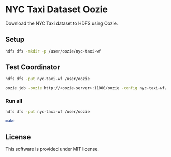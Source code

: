 # NYC Taxi Dataset Oozie

Download the NYC Taxi dataset to HDFS using Oozie.

## Setup

```sh
hdfs dfs -mkdir -p /user/oozie/nyc-taxi-wf
```

## Test Coordinator

```sh
hdfs dfs -put nyc-taxi-wf /user/oozie

oozie job -oozie http://<oozie-server>:11000/oozie -config nyc-taxi-wf/job.properties -run
```

### Run all

```sh
hdfs dfs -put nyc-taxi-wf /user/oozie

make
```

## License

This software is provided under MIT license.